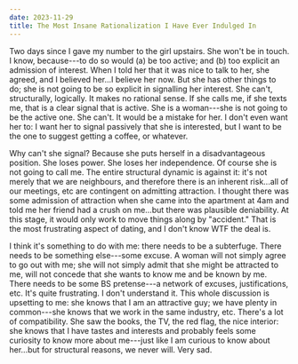 ```yaml
---
date: 2023-11-29
title: The Most Insane Rationalization I Have Ever Indulged In
---
```


Two days since I gave my number to the girl upstairs. She won't be in touch. I know, because---to do so would (a) be too active; and (b) too explicit an admission of interest. When I told her that it was nice to talk to her, she agreed, and I believed her...I believe her now. But she has other things to do; she is not going to be so explicit in signalling her interest. She can't, structurally, logically. It makes no rational sense. If she calls me, if she texts me, that is a clear signal that is active. She is a woman---she is not going to be the active one. She can't. It would be a mistake for her. I don't even want her to: I want her to signal passively that she is interested, but I want to be the one to suggest getting a coffee, or whatever.

Why can't she signal? Because she puts herself in a disadvantageous position. She loses power. She loses her independence. Of course she is not going to call me. The entire structural dynamic is against it: it's not merely that we are neighbours, and therefore there is an inherent risk...all of our meetings, etc are contingent on admitting attraction. I thought there was some admission of attraction when she came into the apartment at 4am and told me her friend had a crush on me...but there was plausible deniability. At this stage, it would only work to move things along by "accident." That is the most frustrating aspect of dating, and I don't know WTF the deal is. 

I think it's something to do with me: there needs to be a subterfuge. There needs to be something else---some excuse. A woman will not simply agree to go out with me; she will not simply admit that she might be attracted to me, will not concede that she wants to know me and be known by me. There needs to be some BS pretense---a network of excuses, justifications, etc. It's quite frustrating. I don't understand it. This whole discussion is upsetting to me: she knows that I am an attractive guy; we have plenty in common---she knows that we work in the same industry, etc. There's a lot of compatibility. She saw the books, the TV, the red flag, the nice interior: she knows that I have tastes and interests and probably feels some curiosity to know more about me---just like I am curious to know about her...but for structural reasons, we never will. Very sad.

